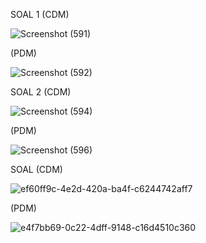 SOAL 1 (CDM) 

![Screenshot (591)](https://github.com/faizal-ibrahim/Basis-Data.md/assets/160212743/255b6889-ea59-4973-a955-84d944be0f40)

(PDM) 

![Screenshot (592)](https://github.com/faizal-ibrahim/Basis-Data.md/assets/160212743/081f53c8-3f45-4205-98f7-a35690b6d591)

SOAL 2 (CDM) 


![Screenshot (594)](https://github.com/faizal-ibrahim/Basis-Data.md/assets/160212743/e96fa574-a046-443d-951b-77ad922772b0)


(PDM)

![Screenshot (596)](https://github.com/faizal-ibrahim/Basis-Data.md/assets/160212743/6bb1fb63-0ce5-4fbb-8833-4a2a48be1aa1)

SOAL (CDM)

![ef60ff9c-4e2d-420a-ba4f-c6244742aff7](https://github.com/faizal-ibrahim/Basis-Data.md/assets/160212743/4b1a13d0-59c7-44a3-a8ed-84d2167e8823)

(PDM) 

![e4f7bb69-0c22-4dff-9148-c16d4510c360](https://github.com/faizal-ibrahim/Basis-Data.md/assets/160212743/9bcd67a9-be0d-4ace-9839-499e6fc62f0c)




